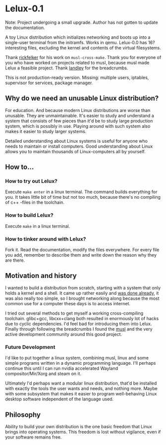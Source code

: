 # Lelux-0.1

Note: Project undergoing a small upgrade. Author has not gotten to update the documentation.

A toy Linux distribution which initializes networking and boots up into a single-user terminal from the initramfs. Works in qemu. Lelux-0.0 has 16? interesting files, excluding the kernel and contents of the virtual filesystems.

Thank [rickfelker](https://github.com/richfelker/) for his work on `musl-cross-make`. Thank you for everyone of you who have worked on projects related to musl, because musl made Lelux a feasible project. Thank [landley](http://landley.net/) for the breadcrumbs.

This is not production-ready version. Missing: multiple users, iptables, supervisor for services, package manager.

## Why do we need an unusable Linux distribution?

For education. And because modern Linux distributions are worse than unusable. They are unmaintainable. It's easier to study and understand a system that consists of few pieces than it'd be to study large production system, which is possibly in use. Playing around with such system also makes it easier to study larger systems.

Detailed understanding about Linux systems is useful for anyone who needs to maintain or install computers. Good understanding about Linux allows you to maintain thousands of Linux-computers all by yourself.

## How to...
### How to try out Lelux?

Execute `make enter` in a linux terminal. The command builds everything for you. It takes little bit of time but not too much, because there's no compiling of c++ -files in the toolchain.

### How to build Lelux?

Execute `make` in a linux terminal.

### How to tinker around with Lelux?

Fork it. Read the documentation, modify the files everywhere. For every file you add, remember to describe them and write down the reason why they are there.

## Motivation and history

I wanted to build a distribution from scratch, starting with a system that only holds a kernel and a shell. It came up rather easily and [was done already](http://busybox.net/~landley/ols2006/presentation.txt), it was also really too simple, so I brought networking along because the most common use for a computer these days is to access internet.

I tried out several methods to get myself a working cross-compiling toolchain. glibc+gcc, libcxx+clang both resulted in enormously lot of hacks due to cyclic dependencies. I'd feel bad for introducing them into Lelux. Finally through following the breadcrumbs I found the [musl](http://www.musl-libc.org) and the very active development community around this good project.

### Future Development

I'd like to put together a linux system, combining musl, linux and some simple programs written in a dynamic programming language. I'll perhaps continue this until I can run nvidia accelerated Wayland compositor/Mir/Xorg and steam on it.

Ultimately I'd perhaps want a modular linux distribution, that'd be installed with exactly the tools the user wants and needs, and nothing more. Maybe with some subsystem that makes it easier to program well-behaving Linux desktop software independent of the language used.

## Philosophy

Ability to build your own distribution is the one basic freedom that Linux brings into operating systems. This freedom is lost without vigilance, even if your software remains free.
